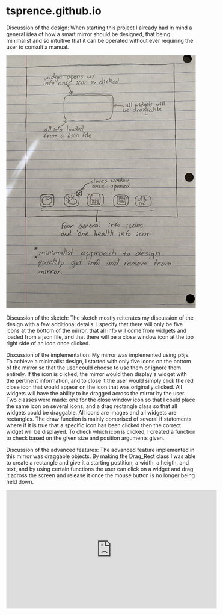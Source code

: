 # tsprence.github.io

Discussion of the design:
When starting this project I already had in mind a general idea of how a smart mirror should be designed, that being: minimalist and so intuitive that it can be operated without ever requiring the user to consult a manual. 

![](images/p2.Tyler.Sprencel.png)

Discussion of the sketch:
The sketch mostly reiterates my discussion of the design with a few additional details. I specify that there will only be five icons at the bottom of the mirror, that all info will come from widgets and loaded from a json file, and that there will be a close window icon at the top right side of an icon once clicked.

Discussion of the implementation:
My mirror was implemented using p5js. To achieve a minimalist design, I started with only five icons on the bottom of the mirror so that the user could choose to use them or ignore them entirely. If the icon is clicked, the mirror would then display a widget with the pertinent information, and to close it the user would simply click the red close icon that would appear on the icon that was originally clicked. All widgets will have the ability to be dragged across the mirror by the user. Two classes were made: one for the close window icon so that I could place the same icon on several icons, and a drag rectangle class so that all widgets could be draggable. All icons are images and all widgets are rectangles. The draw function is mainly comprised of several if statements where if it is true that a specific icon has been clicked then the correct widget will be displayed. To check which icon is clicked, I created a function to check based on the given size and position arguments given.

Discussion of the advanced features:
The advanced feature implemented in this mirror was draggable objects. By making the Drag_Rect class I was able to create a rectangle and give it a starting postition, a width, a heigth, and text, and by using certain functions the user can click on a widget and drag it across the screen and release it once the mouse button is no longer being held down. 

<iframe width="560" height="315" src="https://www.youtube.com/embed/aZQeN-CcyVs" title="YouTube video player" frameborder="0" allow="accelerometer; autoplay; clipboard-write; encrypted-media; gyroscope; picture-in-picture" allowfullscreen></iframe>
